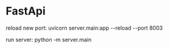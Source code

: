 # FastApi
reload new port: 
uvicorn server.main:app --reload --port 8003

run server:
python -m server.main